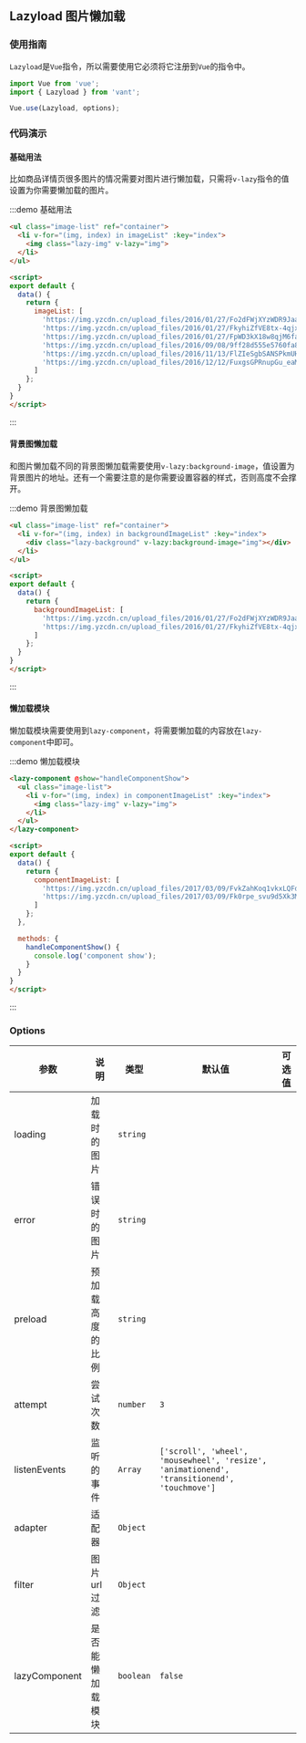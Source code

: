 <style>
.demo-lazyload {
  .lazy-img {
    display: block;
    width: 100%;
    height: auto;
  }

  .lazy-background {
    height: 300px;
    background-size: cover;
    background-repeat: no-repeat;
  }
}
</style>

<script>
export default {
  data() {
    return {
      imageList: [
        'https://img.yzcdn.cn/upload_files/2016/01/27/Fo2dFWjXYzWDR9Jaa1AEqk1jt7e0',
        'https://img.yzcdn.cn/upload_files/2016/01/27/FkyhiZfVE8tx-4qjxR2VeiqsSZYL',
        'https://img.yzcdn.cn/upload_files/2016/01/27/FpWD3kX18w8qjM6faH-4JqOWHsF4',
        'https://img.yzcdn.cn/upload_files/2016/09/08/9ff28d555e5760fa830344f12efa0087.jpg',
        'https://img.yzcdn.cn/upload_files/2016/11/13/FlZIeSgbSANSPkmUHttMjoIgY3cv.jpg',
        'https://img.yzcdn.cn/upload_files/2016/12/12/FuxgsGPRnupGu_eaMuaR8W0DuSKp.jpeg'
      ],
      backgroundImageList: [
        'https://img.yzcdn.cn/upload_files/2016/01/27/Fo2dFWjXYzWDR9Jaa1AEqk1jt7e0',
        'https://img.yzcdn.cn/upload_files/2016/01/27/FkyhiZfVE8tx-4qjxR2VeiqsSZYL'
      ],
      componentImageList: [
        'https://img.yzcdn.cn/upload_files/2017/03/09/FvkZahKoq1vkxLQFdVWeLf2UCqDz.png',
        'https://img.yzcdn.cn/upload_files/2017/03/09/Fk0rpe_svu9d5Xk3MUCWd1QeMXOu.png'
      ]
    };
  },

  methods: {
    handleComponentShow() {
      console.log('component show');
    }
  }
}
</script>

## Lazyload 图片懒加载

### 使用指南

`Lazyload`是`Vue`指令，所以需要使用它必须将它注册到`Vue`的指令中。

```js
import Vue from 'vue';
import { Lazyload } from 'vant';

Vue.use(Lazyload, options);
```

### 代码演示

#### 基础用法

比如商品详情页很多图片的情况需要对图片进行懒加载，只需将`v-lazy`指令的值设置为你需要懒加载的图片。

:::demo 基础用法
```html
<ul class="image-list" ref="container">
  <li v-for="(img, index) in imageList" :key="index">
    <img class="lazy-img" v-lazy="img">
  </li>
</ul>

<script>
export default {
  data() {
    return {
      imageList: [
        'https://img.yzcdn.cn/upload_files/2016/01/27/Fo2dFWjXYzWDR9Jaa1AEqk1jt7e0',
        'https://img.yzcdn.cn/upload_files/2016/01/27/FkyhiZfVE8tx-4qjxR2VeiqsSZYL',
        'https://img.yzcdn.cn/upload_files/2016/01/27/FpWD3kX18w8qjM6faH-4JqOWHsF4',
        'https://img.yzcdn.cn/upload_files/2016/09/08/9ff28d555e5760fa830344f12efa0087.jpg',
        'https://img.yzcdn.cn/upload_files/2016/11/13/FlZIeSgbSANSPkmUHttMjoIgY3cv.jpg',
        'https://img.yzcdn.cn/upload_files/2016/12/12/FuxgsGPRnupGu_eaMuaR8W0DuSKp.jpeg'
      ]
    };
  }
}
</script>
```
:::

#### 背景图懒加载

和图片懒加载不同的背景图懒加载需要使用`v-lazy:background-image`，值设置为背景图片的地址。还有一个需要注意的是你需要设置容器的样式，否则高度不会撑开。

:::demo 背景图懒加载
```html
<ul class="image-list" ref="container">
  <li v-for="(img, index) in backgroundImageList" :key="index">
    <div class="lazy-background" v-lazy:background-image="img"></div>
  </li>
</ul>

<script>
export default {
  data() {
    return {
      backgroundImageList: [
        'https://img.yzcdn.cn/upload_files/2016/01/27/Fo2dFWjXYzWDR9Jaa1AEqk1jt7e0',
        'https://img.yzcdn.cn/upload_files/2016/01/27/FkyhiZfVE8tx-4qjxR2VeiqsSZYL'
      ]
    };
  }
}
</script>
```
:::

#### 懒加载模块

懒加载模块需要使用到`lazy-component`，将需要懒加载的内容放在`lazy-component`中即可。

:::demo 懒加载模块
```html
<lazy-component @show="handleComponentShow">
  <ul class="image-list">
    <li v-for="(img, index) in componentImageList" :key="index">
      <img class="lazy-img" v-lazy="img">
    </li>
  </ul>
</lazy-component>

<script>
export default {
  data() {
    return {
      componentImageList: [
        'https://img.yzcdn.cn/upload_files/2017/03/09/FvkZahKoq1vkxLQFdVWeLf2UCqDz.png',
        'https://img.yzcdn.cn/upload_files/2017/03/09/Fk0rpe_svu9d5Xk3MUCWd1QeMXOu.png'
      ]
    };
  },

  methods: {
    handleComponentShow() {
      console.log('component show');
    }
  }
}
</script>
```
:::

### Options

| 参数       | 说明      | 类型       | 默认值       | 可选值       |
|-----------|-----------|-----------|-------------|-------------|
| loading | 加载时的图片 | `string`  |  |   |
| error | 错误时的图片 | `string`  |  |   |
| preload | 预加载高度的比例 | `string`  |  |   |
| attempt | 尝试次数 | `number`  | `3` |   |
| listenEvents | 监听的事件 | `Array`  | `['scroll', 'wheel', 'mousewheel', 'resize', 'animationend', 'transitionend', 'touchmove']` |   |
| adapter | 适配器 | `Object`  |  |   |
| filter | 图片url过滤 | `Object`  |  |   |
| lazyComponent | 是否能懒加载模块 | `boolean`  | `false` |   |
